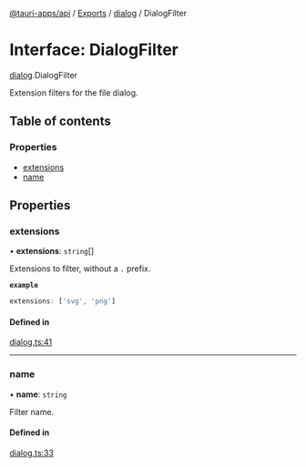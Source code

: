 [@tauri-apps/api](../README.md) / [Exports](../modules.md) / [dialog](../modules/dialog.md) / DialogFilter

# Interface: DialogFilter

[dialog](../modules/dialog.md).DialogFilter

Extension filters for the file dialog.

## Table of contents

### Properties

- [extensions](dialog.DialogFilter.md#extensions)
- [name](dialog.DialogFilter.md#name)

## Properties

### extensions

• **extensions**: `string`[]

Extensions to filter, without a `.` prefix.

**`example`**
```typescript
extensions: ['svg', 'png']
```

#### Defined in

[dialog.ts:41](https://github.com/ksnyde/tauri/blob/3a04c036/tooling/api/src/dialog.ts#L41)

___

### name

• **name**: `string`

Filter name.

#### Defined in

[dialog.ts:33](https://github.com/ksnyde/tauri/blob/3a04c036/tooling/api/src/dialog.ts#L33)
